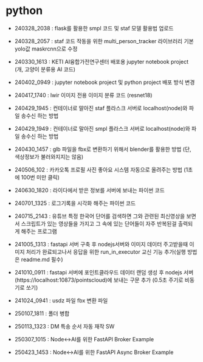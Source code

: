# python

- 240328_2038 : flask를 활용한 smpl 코드 및 staf 모델 활용법 업로드

- 240328_2057 : staf 코드 작동을 위한 multi_person_tracker 라이브러리 기본 yolo값 maskrcnn으로 수정

- 240330_1613 : KETI AI융합가전연구센터 배포용 jupyter notebook project (개, 고양이 분류용 AI 코드)

- 240402_0949 : jupyter notebook project 및 python project 배포 방식 변경

- 240417_1740 : lwir 이미지 전용 이미지 분류 코드 (resnet18)

- 240429_1945 : 컨테이너로 말아진 staf 플라스크 서버로 localhost(node)와 파일 송수신 하는 방법

- 240429_1949 : 컨테이너로 말아진 smpl 플라스크 서버로 localhost(node)와 파일 송수신 하는 방법

- 240430_1457 : glb 파일을 fbx로 변환하기 위해서 blender를 활용한 방법 (단, 색상정보가 불러와지지는 않음)

- 240506_102 : 카카오톡 프로필 사진 좋아요 시스템 자동으로 올려주는 방법 (1초에 100번 미만 클릭)

- 240630_1820 : 라이다에서 받은 정보를 서버에 보내는 파이썬 코드

- 240701_1325 : 로그기록을 시각화 해주는 파이썬 코드

- 240715_2143 : 유튜브 특정 한국어 단어를 검색하면 그와 관련된 최신영상을 보면서 스크립트가 있는 영상들을 가지고 그 속에 있는 단어들이 자주 반복된걸 출력되게 해주는 프로그램

- 241005_1313 : fastapi 서버 구축 후 nodejs서버와 이미지 데이터 주고받을때 이미지 처리가 완료되고나서 응답을 위한 run_in_executor 교신 기능 추가(실행 방법은 readme.md 필수)

- 241010_0911 : fastapi 서버에 포인트클라우드 데이터 랜덤 생성 후 nodejs 서버(https://localhost:10873/pointscloud)에 보내는 구문 추가 (0.5초 주기로 비동기로 쏘기)

- 241024_0941 : usdz 파일 fbx 변환 파일

- 250107_1811 : 폴더 병합

- 250113_1323 : DM 특송 순서 자동 재작 SW

- 250307_1015 : Node<->AI를 위한 FastAPI Broker Example

- 250423_1453 : Node<->AI를 위한 FastAPI Async Broker Example